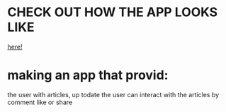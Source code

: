# CHECK OUT HOW THE APP LOOKS LIKE 

[here!](https://glittery-rabanadas-5650c9.netlify.app)

# making an app that provid:
 
 the user with  articles, up todate 
 the user can interact with the articles by comment like or share 
